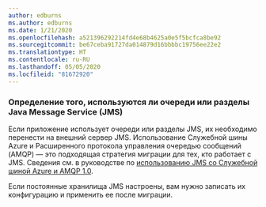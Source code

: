 ```yaml
---
author: edburns
ms.author: edburns
ms.date: 1/21/2020
ms.openlocfilehash: a521396292214fd4e68b4625a0e5f5bcfca8be92
ms.sourcegitcommit: be67ceba91727da014879d16bbbbc19756ee22e2
ms.translationtype: HT
ms.contentlocale: ru-RU
ms.lasthandoff: 05/05/2020
ms.locfileid: "81672920"
---
```

### <a name="determine-whether-java-message-service-jms-queues-or-topics-are-in-use"></a>Определение того, используются ли очереди или разделы Java Message Service (JMS)

Если приложение использует очереди или разделы JMS, их необходимо перенести на внешний сервер JMS. Использование Служебной шины Azure и Расширенного протокола управления очередью сообщений (AMQP) — это подходящая стратегия миграции для тех, кто работает с JMS. Сведения см. в руководстве по [использованию JMS со Служебной шиной Azure и AMQP 1.0](/azure/service-bus-messaging/service-bus-java-how-to-use-jms-api-amqp).

Если постоянные хранилища JMS настроены, вам нужно записать их конфигурацию и применить ее после миграции.
